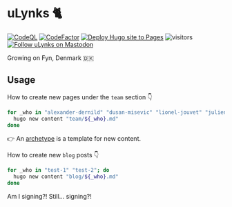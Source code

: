 <!-- markdownlint-disable MD033 MD041 -->
# uLynks 🐈

[![CodeQL](https://github.com/ulynks/www/actions/workflows/codeql.yml/badge.svg?branch=dev)](https://github.com/ulynks/www/actions/workflows/codeql.yml)
[![CodeFactor](https://www.codefactor.io/repository/github/ulynks/www/badge)](https://www.codefactor.io/repository/github/ulynks/www)
[![Deploy Hugo site to Pages](https://github.com/ulynks/www/actions/workflows/hugo.yml/badge.svg)](https://github.com/ulynks/www/actions/workflows/hugo.yml)
![visitors](https://visitor-badge.laobi.icu/badge?page_id=ulynks.www)
[![Follow uLynks on Mastodon](https://img.shields.io/mastodon/follow/111813739207573245)](https://mastodon.social/@ulynks "Follow @ulynks@mastodon.social on Mastodon")

Growing on Fyn, Denmark 🇩🇰

## Usage

How to create new pages under the `team` section 👇

```bash
for _who in "alexander-dernild" "dusan-misevic" "lionel-jouvet" "julien-vieillefont"; do
  hugo new content "team/${_who}.md"
done
```

:point_right: An [archetype](https://gohugo.io/content-management/archetypes/#overview) is a template for new content.

How to create new `blog` posts 👇

```bash
for _who in "test-1" "test-2"; do
  hugo new content "blog/${_who}.md"
done
```

Am I signing?!
Still... signing?!
